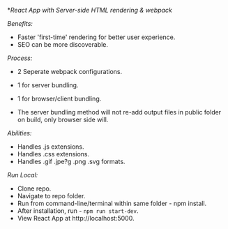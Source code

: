 **React App with Server-side HTML rendering & webpack*

*Benefits:*
 - Faster 'first-time' rendering for better user experience.
 - SEO can be more discoverable.

*Process:*
 - 2 Seperate webpack configurations.
 - 1 for server bundling.
 - 1 for browser/client bundling.

 - The server bundling method will not re-add output files in public folder on build, only browser side will.

*Abilities:*
 - Handles .js extensions.
 - Handles .css extensions.
 - Handles .gif .jpe?g .png .svg formats.

*Run Local:*
 - Clone repo.
 - Navigate to repo folder.
 - Run from command-line/terminal within same folder - npm install.
 - After installation, run - <code>npm run start-dev</code>.
 - View React App at http://localhost:5000.
